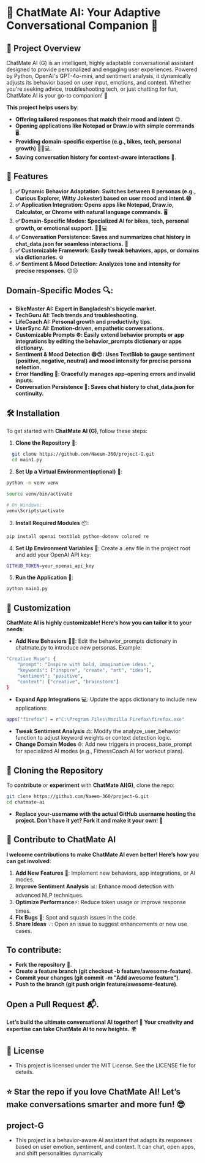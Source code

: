 # 🚀 ChatMate AI: Your Adaptive Conversational Companion 🤖

## 📖 Project Overview

ChatMate AI (G) is an intelligent, highly adaptable conversational assistant designed to provide personalized and engaging user experiences. Powered by Python, OpenAI's GPT-4o-mini, and sentiment analysis, it dynamically adjusts its behavior based on user input, emotions, and context. Whether you're seeking advice, troubleshooting tech, or just chatting for fun, ChatMate AI is your go-to companion! 🌟

**This project helps users by**:
- **Offering tailored responses that match their mood and intent** 😊.
- **Opening applications like Notepad or Draw.io with simple commands** 🖥️.
- **Providing domain-specific expertise (e.g., bikes, tech, personal growth)** 🚴‍♂️💻.
- **Saving conversation history for context-aware interactions** 📜.

## 🚀 Features

1. **✅ Dynamic Behavior Adaptation: Switches between 8 personas (e.g., Curious Explorer, Witty Jokester) based on user mood and intent.😄**
2. **✅ Application Integration: Opens apps like Notepad, Draw.io, Calculator, or Chrome with natural language commands.** 🖥️
3. **✅ Domain-Specific Modes: Specialized AI for bikes, tech, personal growth, or emotional support.** 🚴‍♂️💻
4. **✅ Conversation Persistence: Saves and summarizes chat history in chat_data.json for seamless interactions.** 📜
5. **✅ Customizable Framework: Easily tweak behaviors, apps, or domains via dictionaries.** ⚙️
6. **✅ Sentiment & Mood Detection: Analyzes tone and intensity for precise responses.** 😊😔


## Domain-Specific Modes 🔍:

- **BikeMaster AI: Expert in Bangladesh's bicycle market.**
- **TechGuru AI: Tech trends and troubleshooting.**
- **LifeCoach AI: Personal growth and productivity tips.**
- **UserSync AI: Emotion-driven, empathetic conversations.**
- **Customizable Prompts ⚙️: Easily extend behavior prompts or app integrations by editing the behavior_prompts dictionary or apps dictionary.**
- **Sentiment & Mood Detection 😄😔: Uses TextBlob to gauge sentiment (positive, negative, neutral) and mood intensity for precise persona selection.**
- **Error Handling 🚨: Gracefully manages app-opening errors and invalid inputs.**
- **Conversation Persistence 💾: Saves chat history to chat_data.json for continuity.**


## 🛠️ Installation
To get started with **ChatMate AI (G)**, follow these steps:

1. **Clone the Repository** 📂:
 ```bash
   git clone https://github.com/Naeem-360/project-G.git
   cd main1.py
 ```
2. **Set Up a Virtual Environment(optional)** 🐍:
 ```bash
 python -m venv venv
 ```
 ```bash
source venv/bin/activate 
 ```
 ```bash
# On Windows:
venv\Scripts\activate
 ```
3. **Install Required Modules** 📦:
 ```bash
pip install openai textblob python-dotenv colored re
 ```
4. **Set Up Environment Variables** 🔑: Create a .env file in the project root and add your OpenAI API key:
 ```bash
GITHUB_TOKEN=your_openai_api_key
 ```
5. **Run the Application** 🚀:
 ```bash
python main1.py
 ```


## 🔧 Customization
**ChatMate AI is highly customizable! Here’s how you can tailor it to your needs**:
- **Add New Behaviors** 🧑‍🎤: Edit the behavior_prompts dictionary in chatmate.py to introduce new personas. Example:
```bash
"Creative Muse": {
    "prompt": "Inspire with bold, imaginative ideas.",
    "keywords": ["inspire", "create", "art", "idea"],
    "sentiment": "positive",
    "context": ["creative", "brainstorm"]
}
 ```

- **Expand App Integrations** 💻: Update the apps dictionary to include new applications:
 ```bash
apps["firefox"] = r"C:\Program Files\Mozilla Firefox\firefox.exe"
 ```
- **Tweak Sentiment Analysis** ⚖️: Modify the analyze_user_behavior function to adjust keyword weights or context detection logic.
- **Change Domain Modes** 🌐: Add new triggers in process_base_prompt for specialized AI modes (e.g., FitnessCoach AI for workout plans).

## 📡 Cloning the Repository
To **contribute** or **experiment** with **ChatMate AI(G)**, clone the repo:
 ```bash
git clone https://github.com/Naeem-360/project-G.git
cd chatmate-ai
 ```
- **Replace your-username with the actual GitHub username hosting the project. Don’t have it yet? Fork it and make it your own**! 🍴

## 🤝 Contribute to ChatMate AI
**I welcome contributions to make ChatMate AI even better! Here’s how you can get involved**:
1. **Add New Features** 🌈: Implement new behaviors, app integrations, or AI modes.
2. **Improve Sentiment Analysis** 📊: Enhance mood detection with advanced NLP techniques.
3. **Optimize Performance**⚡: Reduce token usage or improve response times.
4. **Fix Bugs** 🐞: Spot and squash issues in the code.
5. **Share Ideas** 💡: Open an issue to suggest enhancements or new use cases.

## To contribute:
- **Fork the repository** 🍴.
- **Create a feature branch (git checkout -b feature/awesome-feature)**.
- **Commit your changes (git commit -m "Add awesome feature")**.
- **Push to the branch (git push origin feature/awesome-feature)**.
## Open a Pull Request 📬.
 **Let’s build the ultimate conversational AI together! 🚀 Your creativity and expertise can take ChatMate AI to new heights.** 🌍


## 📜 License
- This project is licensed under the MIT License. See the LICENSE file for details.



## ⭐ Star the repo if you love ChatMate AI! Let’s make conversations smarter and more fun! 😎
## project-G
- This project is a behavior-aware AI assistant that adapts its responses based on user emotion, sentiment, and context. It can chat, open apps, and shift personalities dynamically
